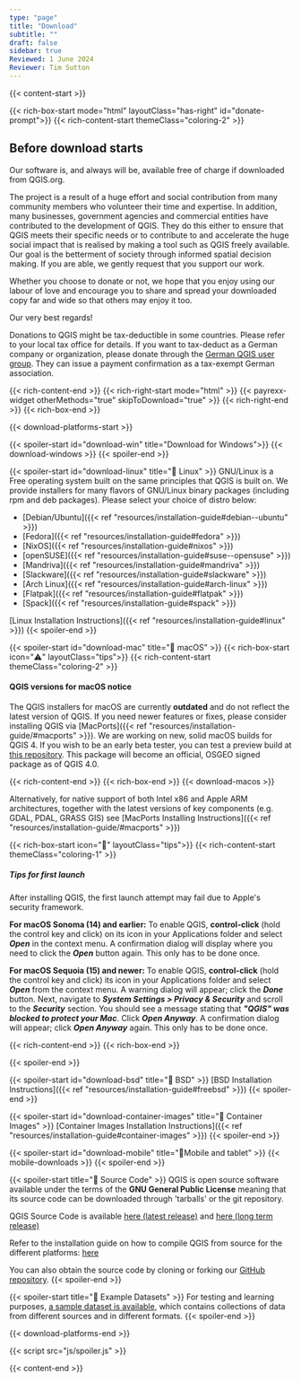 ```yaml
---
type: "page"
title: "Download"
subtitle: ""
draft: false
sidebar: true
Reviewed: 1 June 2024
Reviewer: Tim Sutton
---
```


{{< content-start  >}}

{{< rich-box-start mode="html" layoutClass="has-right" id="donate-prompt">}}
{{< rich-content-start themeClass="coloring-2" >}}
## Before download starts

Our software is, and always will be, available free of charge if downloaded from QGIS.org.

The project is a result of a huge effort and social contribution from many community members who volunteer their time and expertise. In addition, many businesses, government agencies and commercial entities have contributed to the development of QGIS. They do this either to ensure that QGIS meets their specific needs or to contribute to and accelerate the huge social impact that is realised by making a tool such as QGIS freely available. Our goal is the betterment of society through informed spatial decision making. If you are able, we gently request that you support our work.

Whether you choose to donate or not, we hope that you enjoy using our labour of love and encourage you to share and spread your downloaded copy far and wide so that others may enjoy it too.

Our very best regards!

<p class="is-size-7 has-text-weight-medium">
Donations to QGIS might be tax-deductible in some countries. Please refer to your local tax office for details. If you want to tax-deduct as a German company or organization, please donate through the <a href="https://qgis.de/doku.php/verein/spenden">German QGIS user group</a>. They can issue a payment confirmation as a tax-exempt German association.
</p>

{{< rich-content-end >}}
{{< rich-right-start mode="html" >}}
{{< payrexx-widget otherMethods="true" skipToDownload="true" >}}
{{< rich-right-end >}}
{{< rich-box-end >}}


{{< download-platforms-start >}}

{{< spoiler-start id="download-win" title="Download for Windows">}}
{{< download-windows >}}
{{< spoiler-end >}}


{{< spoiler-start id="download-linux" title="🐧 Linux" >}}
GNU/Linux is a Free operating system built on the same principles that QGIS is built on.
We provide installers for many flavors of GNU/Linux binary packages (including rpm and deb packages). Please select your choice of distro below:

- [Debian/Ubuntu]({{< ref "resources/installation-guide#debian--ubuntu" >}})
- [Fedora]({{< ref "resources/installation-guide#fedora" >}})
- [NixOS]({{< ref "resources/installation-guide#nixos" >}})
- [openSUSE]({{< ref "resources/installation-guide#suse--opensuse" >}})
- [Mandriva]({{< ref "resources/installation-guide#mandriva" >}})
- [Slackware]({{< ref "resources/installation-guide#slackware" >}})
- [Arch Linux]({{< ref "resources/installation-guide#arch-linux" >}})
- [Flatpak]({{< ref "resources/installation-guide#flatpak" >}})
- [Spack]({{< ref "resources/installation-guide#spack" >}})

[Linux Installation Instructions]({{< ref "resources/installation-guide#linux" >}})
{{< spoiler-end >}}


{{< spoiler-start id="download-mac" title="🍏 macOS" >}}
{{< rich-box-start icon="⚠️" layoutClass="tips">}}
{{< rich-content-start themeClass="coloring-2" >}}
#### QGIS versions for macOS notice
The QGIS installers for macOS are currently **outdated** and do not reflect the latest version of QGIS. If you need newer features or fixes, please consider installing QGIS via [MacPorts]({{< ref "resources/installation-guide/#macports" >}}).  We are working on new, solid macOS builds for QGIS 4. If you wish to be an early beta tester, you can test a preview build at [this repository](https://github.com/opengisch/qgis-notarize). This package will become an official, OSGEO signed package as of QGIS 4.0.

{{< rich-content-end >}}
{{< rich-box-end >}}
{{< download-macos >}}

Alternatively, for native support of both Intel x86 and Apple ARM architectures, together with the latest versions of key components (e.g. GDAL, PDAL, GRASS GIS) see [MacPorts Installing Instructions]({{< ref "resources/installation-guide/#macports" >}})

{{< rich-box-start icon="💁" layoutClass="tips">}}
{{< rich-content-start themeClass="coloring-1" >}}

##### Tips for first launch
After installing QGIS, the first launch attempt may fail due to Apple's security framework. 

**For macOS Sonoma (14) and earlier:** To enable QGIS, **control-click** (hold the control key and click) on its icon in your Applications folder and select ***Open*** in the context menu. A confirmation dialog will display where you need to click the ***Open*** button again. This only has to be done once.

**For macOS Sequoia (15) and newer:** To enable QGIS, **control-click** (hold the control key and click) its icon in your Applications folder and select ***Open*** from the context menu. A warning dialog will appear; click the ***Done*** button. Next, navigate to ***System Settings > Privacy & Security*** and scroll to the ***Security*** section. You should see a message stating that ***"QGIS" was blocked to protect your Mac***. Click ***Open Anyway***. A confirmation dialog will appear; click ***Open Anyway*** again. This only has to be done once.

{{< rich-content-end >}}
{{< rich-box-end >}}

{{< spoiler-end >}}


{{< spoiler-start id="download-bsd" title="👿 BSD" >}}
[BSD Installation Instructions]({{< ref "resources/installation-guide#freebsd" >}})
{{< spoiler-end >}}

{{< spoiler-start id="download-container-images" title="🐳 Container Images" >}}
[Container Images Installation Instructions]({{< ref "resources/installation-guide#container-images" >}})
{{< spoiler-end >}}


{{< spoiler-start id="download-mobile" title="📱Mobile and tablet" >}}
{{< mobile-downloads >}}
{{< spoiler-end >}}


{{< spoiler-start title="📃 Source Code" >}}
QGIS is open source software available under the terms of the <b>GNU General Public License</b> meaning that its source code can be downloaded through 'tarballs' or the git repository.

QGIS Source Code is available <a href="/downloads/qgis-latest.tar.bz2">here (latest release)</a> and <a href="/downloads/qgis-latest-ltr.tar.bz2">here (long term release)</a>

Refer to the installation guide on how to compile QGIS from source for the different platforms: [here](https://github.com/qgis/QGIS/blob/master/INSTALL.md)

You can also obtain the source code by cloning or forking our <a href="https://github.com/qgis/QGIS">GitHub repository</a>.
{{< spoiler-end >}}


{{< spoiler-start title="🗾 Example Datasets" >}}
For testing and learning purposes, [a sample dataset is available](https://docs.qgis.org/latest/en/docs/user_manual/introduction/getting_started.html#downloading-sample-data), which contains collections of data from different sources and in different formats.
{{< spoiler-end >}}


{{< download-platforms-end >}}

{{< script src="js/spoiler.js" >}}

{{< content-end >}}
